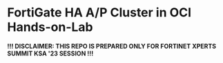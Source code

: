 # FortiGate HA A/P Cluster in OCI Hands-on-Lab

**!!! DISCLAIMER: THIS REPO IS PREPARED ONLY FOR FORTINET XPERTS SUMMIT KSA '23 SESSION !!!**

